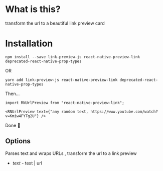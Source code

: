 # What is this?

transform the url to a beautiful link preview card

# Installation

`npm install --save link-preview-js react-native-preview-link deprecated-react-native-prop-types`

OR

`yarn add link-preview-js react-native-preview-link deprecated-react-native-prop-types`

Then...

```
import RNUrlPreview from "react-native-preview-link";

<RNUrlPreview text={"any random text, https://www.youtube.com/watch?v=Kmiw4FYTg2U"} />
```

Done 🥳

## Options

Parses text and wraps URLs , transform the url to a link preview

- _text_ - text | url
